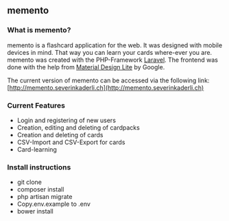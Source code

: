 ## memento
### What is memento?
memento is a flashcard application for the web. It was designed with mobile devices in mind.
That way you can learn your cards where-ever you are. memento was created with the PHP-Framework
[Laravel](http://laravel.com/). The frontend was done with the help
from [Material Design Lite](https://github.com/google/material-design-lite) by Google.</p>

The current version of memento can be accessed via the following link:
[http://memento.severinkaderli.ch](http://memento.severinkaderli.ch)

### Current Features
* Login and registering of new users
* Creation, editing and deleting of cardpacks
* Creation and deleting of cards
* CSV-Import and CSV-Export for cards
* Card-learning

### Install instructions
* git clone
* composer install
* php artisan migrate
* Copy.env.example to .env
* bower install
